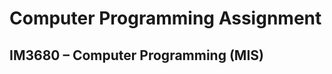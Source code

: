 # Computer Programming Assignment
## IM3680 – Computer Programming (MIS)  

<!--
B.BA. (Hons) specializing in Management Information Systems
-->
